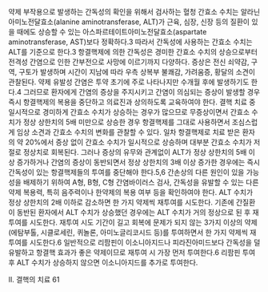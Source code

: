 약제 부작용으로 발생하는 간독성의 확인을 위해서 검사하는 혈청 간효소 수치는 알라닌아미노전달효소(alanine aminotransferase, ALT)가 근육, 심장, 신장 등의 질환이 있을 때에도 상승할 수 있는 아스파르테이트아미노전달효소(aspartate aminotransferase, AST)보다 정확하다.3 따라서 간독성에 사용하는 간효소 수치는 ALT를 기준으로 한다.3 항결핵제에 의한 간독성은 경미한 간효소 수치의 상승으로부터 전격성 간염으로 인한 간부전으로 사망에 이르기까지 다양하다. 증상은 전신 쇠약감, 구역, 구토가 발생하며 시간이 지남에 따라 우측 상복부 불쾌감, 가려움증, 황달의 소견이 관찰된다. 약제 유발성 간염은 투약 초기에 주로 나타나지만 수개월 후에 발생하기도 한다.4 그러므로 환자에게 간염의 증상을 주지시키고 간염이 의심되는 증상이 발생할 경우 즉시 항결핵제의 복용을 중단하고 의료진과 상의하도록 교육하여야 한다.
결핵 치료 중 일시적으로 경미하게 간효소 수치가 상승하는 경우가 많으므로 무증상이면서 간효소 수치가 정상 상한치의 5배 미만으로 상승한 경우 항결핵제를 그대로 사용하면서 조심스럽게 임상 소견과 간효소 수치의 변화를 관찰할 수 있다.
일차 항결핵제로 치료 받은 환자의 약 20%에서 증상 없이 간효소 수치가 일시적으로 상승하며 대부분 간효소 수치가 저절로 정상치로 회복된다. 그러나 증상의 유무와 관계없이 ALT가 정상 상한치의 5배 이상 증가하거나 간염의 증상이 동반되면서 정상 상한치의 3배 이상 증가한 경우에는 즉시 간독성이 있는 항결핵제들의 투여를 중단해야 한다.5,6 간손상의 다른 원인이 있을 가능성을 배제하기 위하여 A형, B형, C형 간염바이러스 검사, 간독성을 유발할 수 있는 다른 약제 복용력, 특히 음주력이나 한약제의 복용 여부 등을 확인하여야 한다. ALT 수치가 정상 상한치의 2배 이하로 감소하면 한 가지 약제씩 재투여를 시도한다.
기존에 간질환이 동반된 환자에서 ALT 수치가 상승했던 경우에는 ALT 수치가 거의 정상으로 된 후 재투여를 시도한다. 재투여 시도 기간이 길고 회복에 문제가 되지 않는 3가지 이상의 약제(에탐부톨, 시클로세린, 퀴놀론, 아미노글리코시드 등)를 투여하면서 한 가지 약제씩 재투여를 시도한다.6 일반적으로 리팜핀이 이소니아지드나 피라진아미드보다 간독성을 덜 유발하고 항결핵 효과가 좋은 약제이므로 재투여 시 가장 먼저 투여한다.6 리팜핀 투여 후 ALT 수치가 상승하지 않으면 이소니아지드를 추가로 투여한다.

II. 결핵의 치료 <PAGE>61
